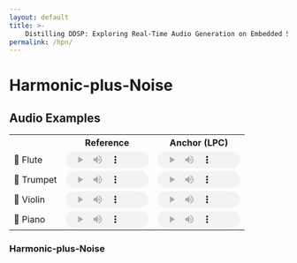 ```yaml
---
layout: default
title: >-
    Distilling DDSP: Exploring Real-Time Audio Generation on Embedded Systems
permalink: /hpn/
---
```


# Harmonic-plus-Noise

## Audio Examples

<style>
  /* Hide the seek bar but retain the timeline */
  audio::-webkit-media-controls-timeline-container {
    display: none; /* Hides the seek bar container */
  }
  audio::-webkit-media-controls-timeline {
    display: none; /* Hides the seek bar */
  }
  /* Adjust the audio player to keep the timer visible */
  audio {
    width: 150px; /* Adjust the player width */
    height: 30px; /* Adjust the player height */
  }
</style>

<table>
  <tr>
    <th></th>
    <th style="text-align: center;">Reference</th>
    <th style="text-align: center;">Anchor (LPC)</th>
  </tr>
  <tr>
    <td>🪈 Flute</td>
    <td>
      <audio controls>
        <source src="{{ site.baseurl }}/misc/audio/ref_anchor/flute_1_anchor_p10_w800_srcimpulse.wav" type="audio/mpeg">
        Your browser does not support the audio tag.
      </audio>
    </td>
    <td>
      <audio controls style="width: 150px; height: 30px;">
         <source src="{{ site.baseurl }}/misc/audio/ref_anchor/flute_1_anchor_p10_w800_srcimpulse.wav" type="audio/mpeg">
        Your browser does not support the audio tag.
      </audio>
    </td>
  </tr>
  <tr>
    <td>🎺 Trumpet</td>
    <td>
      <audio controls style="width: 150px; height: 30px;">
         <source src="{{ site.baseurl }}/misc/audio/ref_anchor/flute_1_anchor_p10_w800_srcimpulse.wav" type="audio/mpeg">
        Your browser does not support the audio tag.
      </audio>
    </td>
    <td>
      <audio controls style="width: 150px; height: 30px;">
         <source src="{{ site.baseurl }}/misc/audio/ref_anchor/flute_1_anchor_p10_w800_srcimpulse.wav" type="audio/mpeg">
        Your browser does not support the audio tag.
      </audio>
    </td>
  </tr>
  <tr>
    <td>🎻 Violin</td>
    <td>
      <audio controls style="width: 150px; height: 30px;">
         <source src="{{ site.baseurl }}/misc/audio/ref_anchor/flute_1_anchor_p10_w800_srcimpulse.wav" type="audio/mpeg">
        Your browser does not support the audio tag.
      </audio>
    </td>
    <td>
      <audio controls style="width: 150px; height: 30px;">
         <source src="{{ site.baseurl }}/misc/audio/ref_anchor/flute_1_anchor_p10_w800_srcimpulse.wav" type="audio/mpeg">
        Your browser does not support the audio tag.
      </audio>
    </td>
  </tr>
  <tr>
    <td>🎹 Piano</td>
    <td>
      <audio controls style="width: 150px; height: 30px;">
         <source src="{{ site.baseurl }}/misc/audio/ref_anchor/flute_1_anchor_p10_w800_srcimpulse.wav" type="audio/mpeg">
        Your browser does not support the audio tag.
      </audio>
    </td>
    <td>
      <audio controls style="width: 150px; height: 30px;">
         <source src="{{ site.baseurl }}/misc/audio/ref_anchor/flute_1_anchor_p10_w800_srcimpulse.wav" type="audio/mpeg">
        Your browser does not support the audio tag.
      </audio>
    </td>
  </tr>
</table>

### Harmonic-plus-Noise
